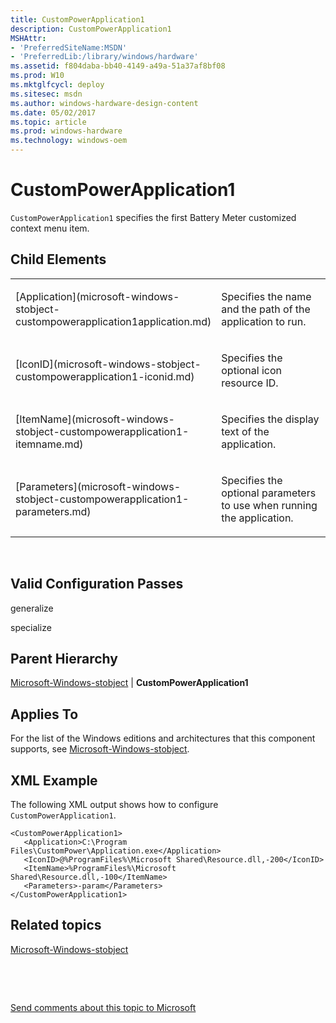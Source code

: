 ```yaml
---
title: CustomPowerApplication1
description: CustomPowerApplication1
MSHAttr:
- 'PreferredSiteName:MSDN'
- 'PreferredLib:/library/windows/hardware'
ms.assetid: f804daba-bb40-4149-a49a-51a37af8bf08
ms.prod: W10
ms.mktglfcycl: deploy
ms.sitesec: msdn
ms.author: windows-hardware-design-content
ms.date: 05/02/2017
ms.topic: article
ms.prod: windows-hardware
ms.technology: windows-oem
---
```


# CustomPowerApplication1


`CustomPowerApplication1` specifies the first Battery Meter customized context menu item.

## Child Elements


<table>
<colgroup>
<col width="50%" />
<col width="50%" />
</colgroup>
<tbody>
<tr class="odd">
<td><p>[Application](microsoft-windows-stobject-custompowerapplication1application.md)</p></td>
<td><p>Specifies the name and the path of the application to run.</p></td>
</tr>
<tr class="even">
<td><p>[IconID](microsoft-windows-stobject-custompowerapplication1-iconid.md)</p></td>
<td><p>Specifies the optional icon resource ID.</p></td>
</tr>
<tr class="odd">
<td><p>[ItemName](microsoft-windows-stobject-custompowerapplication1-itemname.md)</p></td>
<td><p>Specifies the display text of the application.</p></td>
</tr>
<tr class="even">
<td><p>[Parameters](microsoft-windows-stobject-custompowerapplication1-parameters.md)</p></td>
<td><p>Specifies the optional parameters to use when running the application.</p></td>
</tr>
</tbody>
</table>

 

## Valid Configuration Passes


generalize

specialize

## Parent Hierarchy


[Microsoft-Windows-stobject](microsoft-windows-stobject.md) | **CustomPowerApplication1**

## Applies To


For the list of the Windows editions and architectures that this component supports, see [Microsoft-Windows-stobject](microsoft-windows-stobject.md).

## XML Example


The following XML output shows how to configure `CustomPowerApplication1`.

``` syntax
<CustomPowerApplication1>
   <Application>C:\Program Files\CustomPower\Application.exe</Application>
   <IconID>@%ProgramFiles%\Microsoft Shared\Resource.dll,-200</IconID>
   <ItemName>%ProgramFiles%\Microsoft Shared\Resource.dll,-100</ItemName>
   <Parameters>-param</Parameters>
</CustomPowerApplication1>
```

## Related topics


[Microsoft-Windows-stobject](microsoft-windows-stobject.md)

 

 

[Send comments about this topic to Microsoft](mailto:wsddocfb@microsoft.com?subject=Documentation%20feedback%20%5Bp_unattend\p_unattend%5D:%20CustomPowerApplication1%20%20RELEASE:%20%2810/3/2016%29&body=%0A%0APRIVACY%20STATEMENT%0A%0AWe%20use%20your%20feedback%20to%20improve%20the%20documentation.%20We%20don't%20use%20your%20email%20address%20for%20any%20other%20purpose,%20and%20we'll%20remove%20your%20email%20address%20from%20our%20system%20after%20the%20issue%20that%20you're%20reporting%20is%20fixed.%20While%20we're%20working%20to%20fix%20this%20issue,%20we%20might%20send%20you%20an%20email%20message%20to%20ask%20for%20more%20info.%20Later,%20we%20might%20also%20send%20you%20an%20email%20message%20to%20let%20you%20know%20that%20we've%20addressed%20your%20feedback.%0A%0AFor%20more%20info%20about%20Microsoft's%20privacy%20policy,%20see%20http://privacy.microsoft.com/default.aspx. "Send comments about this topic to Microsoft")





